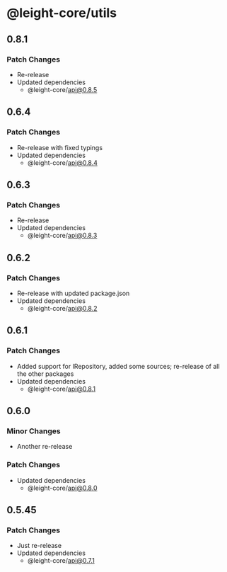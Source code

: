 # @leight-core/utils

## 0.8.1

### Patch Changes

- Re-release
- Updated dependencies
	- @leight-core/api@0.8.5

## 0.6.4

### Patch Changes

- Re-release with fixed typings
- Updated dependencies
	- @leight-core/api@0.8.4

## 0.6.3

### Patch Changes

- Re-release
- Updated dependencies
	- @leight-core/api@0.8.3

## 0.6.2

### Patch Changes

- Re-release with updated package.json
- Updated dependencies
	- @leight-core/api@0.8.2

## 0.6.1

### Patch Changes

- Added support for IRepository, added some sources; re-release of all the other packages
- Updated dependencies
	- @leight-core/api@0.8.1

## 0.6.0

### Minor Changes

- Another re-release

### Patch Changes

- Updated dependencies
	- @leight-core/api@0.8.0

## 0.5.45

### Patch Changes

- Just re-release
- Updated dependencies
	- @leight-core/api@0.7.1
